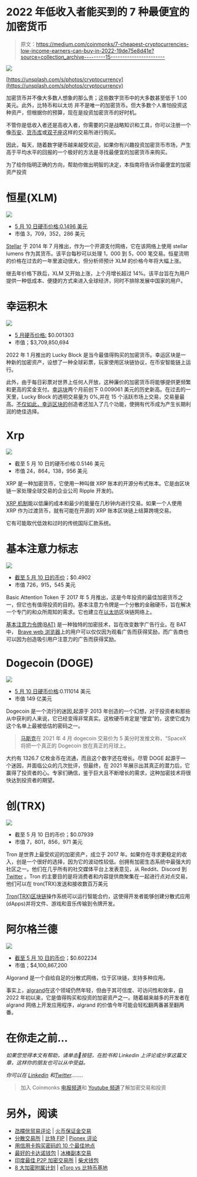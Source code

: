 # 2022 年低收入者能买到的 7 种最便宜的加密货币

> 原文：<https://medium.com/coinmonks/7-cheapest-cryptocurrencies-low-income-earners-can-buy-in-2022-19de75e8d41e?source=collection_archive---------15----------------------->

![](img/182a61a8b3e9efa247c18a467666782a.png)

[https://unsplash.com/s/photos/cryptocurrency](https://unsplash.com/s/photos/cryptocurrency)

加密货币并不像大多数人想象的那么贵；这些数字货币中的大多数甚至低于 1.00 美元。此外，比特币和以太坊 [](https://www.gobankingrates.com/investing/crypto/bitcoin-price-prediction/) 并不是唯一的加密货币。但大多数个人害怕投资这种资产，但根据你的预算，现在是投资加密货币的好时机。

不管你是低收入者还是高收入者，你需要的只是战略知识和工具，你可以注册一个像[币安](https://www.binance.com/en)、[货币库](https://www.coinbase.com/)或[双子座](https://www.gemini.com/)这样的交易所进行购买。

因此，每天，随着数字硬币越来越受欢迎，如果你有兴趣投资加密货币市场，产生高于平均水平的回报的一个极好的方法是寻找最便宜的加密货币来购买。

为了给你指明正确的方向，帮助你做出明智的决定，本指南将告诉你最便宜的加密资产投资

# 恒星(XLM)

![](img/d3d0cfbd5193c4c7fab7c35322e99fcf.png)

*   [5 月 10 日硬币价格:0.1496 美元](https://coinmarketcap.com/currencies/stellar/)
*   市值 3，709，352，286 美元

[Stellar](https://www.stellar.org/?locale=en) 于 2014 年 7 月推出，作为一个开源支付网络，它在该网络上使用 stellar lumens 作为其货币。该平台每秒可以处理 1，000 到 5，000 笔交易。恒星流明的价格在过去的一年里波动很大，但分析师预计 XLM 的价格今年将大幅上涨。

继去年价格下跌后，XLM 又开始上涨，上个月增长超过 14%。该平台旨在为用户提供一种低成本、便捷的方式来进入全球经济，同时不排除发展中国家的用户。

# 幸运积木

![](img/b0c99090c43ae5d90286a0acf9ba318c.png)

*   [5 月硬币价格:](https://www.coingecko.com/en/coins/lucky-block) $0.001303
*   市值；$3,709,850,694

2022 年 1 月推出的 Lucky Block 是当今最值得购买的加密货币。幸运区块是一种新的加密资产，设想了一种全球彩票，玩家使用区块链协议，在币安智能链上运行。

此外，由于每日彩票对世界上任何人开放，这种廉价的加密货币将能够提供更频繁和更高的奖金支付。[幸运块](https://luckyblock.com/)两个月前创下 0.009061 美元的历史新高。在过去的一天里，Lucky Block 的透明交易量为 0%,并在 15 个活跃市场上交易，交易量最高。[不仅如此，幸运区块的](https://www.analyticsinsight.net/10-affordable-cryptocurrencies-that-will-make-you-rich-in-2022/)创造者还加入了几个功能，使拥有代币成为产生长期利润的绝佳选择。

# Xrp

![](img/69c0ab466eb26f6fe47cdba94396c80d.png)

*   截至 5 月 10 日的硬币价格:0.5146 美元
*   市值 24，864，138，956 美元

XRP 是一种加密货币，它使用一种叫做 XRP 账本的开源分布式账本。它是由区块链一家处理全球交易的企业公司 Ripple 开发的。

[XRP 机制](https://ripple.com/xrp/)能以低廉的成本和最少的能量在几秒钟内进行交易。如果一个人使用 XRP 作为过渡货币，就有可能在开源的 XRP 账本区块链上结算跨境交易。

它有可能取代低效和过时的传统国际汇款系统。

# 基本注意力标志

![](img/00aad2f44531c302379a629164431a5c.png)

*   [截至 5 月 10 日的币价](https://coinmarketcap.com/currencies/basic-attention-token/markets/)；$0.4902
*   市值 726，915，545 美元

Basic Attention Token 于 2017 年 5 月推出，这是今年投资的最佳加密货币之一，但它也有值得投资的目的。基本注意力令牌是一个分散的金融硬币，旨在解决一个专门的和众所周知的需求。它也建立在[以太坊](https://ethereum.org/en/)区块链网络上。

[基本注意力令牌(BAT)](https://basicattentiontoken.org/) 是一种独特的加密技术，旨在改变数字广告行业。在 BAT 中， [Brave web 浏览器](https://brave.com/)上的用户可以仅仅因为观看广告而获得奖励，而广告商也可以因为创造吸引用户注意力的广告而获得奖励。

# Dogecoin (DOGE)

![](img/9545bc4558ef22a38f000a2130dea2a6.png)

*   [5 月 10 日硬币价格](https://www.coindesk.com/price/dogecoin/):0.111014 美元
*   市值 149 亿美元

Dogecoin 是一个流行的迷因,起源于 2013 年创造的一个幻想，对于投资者和那些从中获利的人来说，它已经变得非常真实。这枚硬币肯定是“便宜”的，这使它成为这个名单上最被低估的密码之一。

> [马斯克](https://twitter.com/elonmusk)在 2021 年 4 月 dogecoin 交易价为 5 美分时发推文称，“SpaceX 将把一个真正的 Dogecoin 放在真正的月球上。

大约有 1326.7 亿枚金币在流通，而且这个数字还在增长。尽管 DOGE 起源于一个迷因，并面临公众的几次批评，但最终，在 2021 年展示出其真正的潜力后，它赢得了投资者的心。专家们确信，鉴于巨大且不断增长的需求，这种加密技术将很快达到投资者的期望。

# 创(TRX)

![](img/11b2a3d61d7dfe112d6113d0a713dee5.png)

*   截至 5 月 10 日的币价；$0.07939
*   市值 7，801，856，971 美元

Tron 是世界上最受欢迎的加密资产，成立于 2017 年。如果你在寻求更稳定的收入，创是一个很好的选择，因为它的波动性较低。创拥有加密生态系统中最强大的社区之一。他们在几乎所有的社交媒体平台上发表意见，从 Reddit、Discord 到 [Twitter](https://mobile.twitter.com/tronfoundation?lang=en) 。Tron 的主要目的是将消费者和内容提供商聚集在一起进行点对点交易，他们可以在 tron(TRX)发送和接收数百万美元

[Tron(TRX)区块链](https://tron.network/)操作系统可以运行智能合约，这使得开发者能够创建分散式应用(dApps)并将文件、游戏和音乐传输到令牌开发。

# 阿尔格兰德

![](img/818b049f33ec6f36847eefa6cc76a198.png)

*   [截至 5 月 10 日的币价](https://www.coingecko.com/en/coins/algorand)；$0.602234
*   市值；$4,100,867,200

Algorand 是一个自给自足的分散式网络，位于区块链，支持多种应用。

事实上，[algrand](https://www.algorand.com/)在这个领域仍然年轻，但由于其可信度、可访问性和效率，自 2022 年初以来，它是值得购买和投资的加密资产之一。随着越来越多的开发者在 algrand 网络上开发应用程序，algrand 的价值今年可能会轻松翻两番甚至翻两番。

# 在你走之前…

*如果您觉得本文有帮助，请单击👏按钮，在脸书和 Linkedin 上评论或分享这篇文章，这样你的朋友也可以从中受益。*

*你可以在* [*Linkedin*](https://www.linkedin.com/in/frank-mawuli-akorlie-617b39153/) *和*[*Twitter*](https://twitter.com/jigarchills)*……..*

> 加入 Coinmonks [电报频道](https://t.me/coincodecap)和 [Youtube 频道](https://www.youtube.com/c/coinmonks/videos)了解加密交易和投资

# 另外，阅读

*   [氹欞侊贸易评论](https://coincodecap.com/anny-trade-review) | [火币保证金交易](/coinmonks/huobi-margin-trading-b3b06cdc1519)
*   [分散交易所](https://coincodecap.com/what-are-decentralized-exchanges) | [比特 FIP](https://coincodecap.com/bitbns-fip) | [Pionex 评论](https://coincodecap.com/pionex-review-exchange-with-crypto-trading-bot)
*   [用信用卡购买密码的 10 个最佳地点](https://coincodecap.com/buy-crypto-with-credit-card)
*   [最好的卡达诺钱包](https://coincodecap.com/best-cardano-wallets) | [冰棒副本交易](https://coincodecap.com/bingbon-copy-trading)
*   [印度最佳 P2P 加密交易所](https://coincodecap.com/p2p-crypto-exchanges-in-india) | [柴犬钱包](https://coincodecap.com/baby-shiba-inu-wallets)
*   [8 大加密附属计划](https://coincodecap.com/crypto-affiliate-programs) | [eToro vs 比特币基地](https://coincodecap.com/etoro-vs-coinbase)